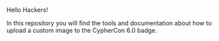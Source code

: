 Hello Hackers!

In this repository you will find the tools and documentation about how to upload a custom image to the CypherCon 6.0 badge.
